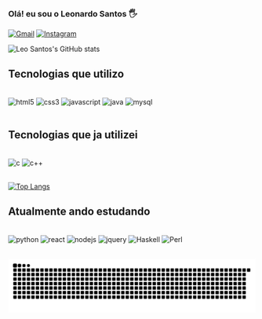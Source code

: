 ### Olá! eu sou o Leonardo Santos 🖐️

[![Gmail](https://img.shields.io/badge/Gmail-D14836?style=for-the-badge&logo=gmail&logoColor=white)](mailto:leonardospaiva04@gmail.com)
[![Instagram](https://img.shields.io/badge/Instagram-E4405F?style=for-the-badge&logo=instagram&logoColor=white)](https://www.instagram.com/leonardo.santos.paiva/)


![Leo Santos's GitHub stats](https://github-readme-stats.vercel.app/api?username=leonardosantosp&show_icons=true&theme=tokyonight)

## Tecnologias que utilizo

<div style="display: inline_block"><br/>
<img align="center" alt="html5" src= "https://img.shields.io/badge/HTML5-E34F26?style=for-the-badge&logo=html5&logoColor=white"/>
<img align="center" alt="css3" src= "https://img.shields.io/badge/CSS3-1572B6?style=for-the-badge&logo=css3&logoColor=white"/>
<img align="center" alt="javascript" src= "https://img.shields.io/badge/JavaScript-F7DF1E?style=for-the-badge&logo=javascript&logoColor=black"/>
<img align="center" alt="java" src= "https://img.shields.io/badge/Java-ED8B00?style=for-the-badge&logo=java&logoColor=white"/>
<img align="center" alt="mysql" src= "https://img.shields.io/badge/MySQL-00000F?style=for-the-badge&logo=mysql&logoColor=white"/>
</div><br/>

## Tecnologias que ja utilizei

<div style="display: inline_block"><br/>
 <img align="center" alt="c" src= "https://img.shields.io/badge/c-A8B9CC?style=for-the-badge&logo=c&logoColor=white"/>
 <img align="center" alt="c++" src= "https://img.shields.io/badge/cplusplus-00599C?style=for-the-badge&logo=cplusplus&logoColor=white"/>




</div><br/>

[![Top Langs](https://github-readme-stats.vercel.app/api/top-langs/?username=leonardosantosp&layout=compact&theme=tokyonight)](https://github.com/leonardosantosp/github-readme-stats)

## Atualmente ando estudando
<div style="display: inline_block"><br/>
<img align="center" alt="python" src= "https://img.shields.io/badge/Python-14354C?style=for-the-badge&logo=python&logoColor=white"/>
<img align="center" alt="react" src= "https://img.shields.io/badge/React-20232A?style=for-the-badge&logo=react&logoColor=61DAFB"/>
<img align="center" alt="nodejs" src= "https://img.shields.io/badge/Node.js-43853D?style=for-the-badge&logo=node.js&logoColor=white"/>
<img align="center" alt="jquery" src= "https://img.shields.io/badge/jQuery-0769AD?style=for-the-badge&logo=jquery&logoColor=white"/>
 <img align="center" alt="Haskell" src= "https://img.shields.io/badge/Haskell-5D4F85?style=for-the-badge&logo=haskell&logoColor=white"/>
 <img align="center" alt="Perl" src= "https://img.shields.io/badge/Perl-39457E?style=for-the-badge&logo=perl&logoColor=white"/>

</div><br/>



  ![Snake animation](https://github.com/leonardosantosp/leonardosantosp/blob/output/github-contribution-grid-snake.svg)
 
</div>
